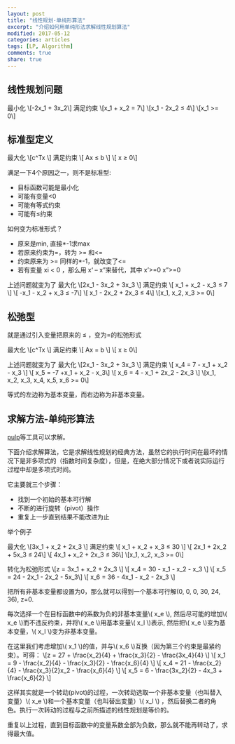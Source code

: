 ```yaml
---
layout: post
title: "线性规划-单纯形算法"
excerpt: "介绍如何用单纯形法求解线性规划算法"
modified: 2017-05-12
categories: articles
tags: [LP, Algorithm]
comments: true
share: true
---
```


<script type="text/javascript" src="http://cdn.mathjax.org/mathjax/latest/MathJax.js?config=default"></script>


## 线性规划问题
最小化 
	\\[-2x_1 + 3x_2\\]
满足约束
	\\[x_1 + x_2 = 7\\]
	\\[x_1 - 2x_2 ≤ 4\\]
	\\[x_1 >= 0\\]

## 标准型定义

最大化 
	\\[c^Tx \\]
满足约束
\\[ Ax ≤ b \\]
\\[ x ≥ 0\\]

满足一下4个原因之一，则不是标准型:

* 目标函数可能是最小化
* 可能有变量<0
* 可能有等式约束
* 可能有≤约束

如何变为标准形式？

* 原来是min, 直接*-1求max
* 若原来约束为=，转为 >= 和<=
* 约束原来为 >= 同样的*-1，就改变了<=
* 若有变量 xi < 0 ，那么用 x‘ – x”来替代，其中 x’>=0 x”>=0

上述问题就变为了
最大化 
	\\[2x_1 - 3x_2 + 3x_3 \\]
满足约束
\\[ x_1 + x_2 - x_3 ≤ 7 \\]
\\[ -x_1 - x_2 + x_3 ≤ -7\\]
\\[ x_1 - 2x_2 + 2x_3 ≤ 4\\]
\\[x_1, x_2, x_3 >= 0\\]


## 松弛型
就是通过引入变量把原来的 ≤ ，变为=的松弛形式

最大化 
	\\[c^Tx \\]
满足约束
\\[ Ax = b \\]
\\[ x ≥ 0\\]

上述问题就变为了
最大化 
	\\[2x_1 - 3x_2 + 3x_3 \\]
满足约束
\\[ x_4 = 7 - x_1 + x_2 - x_3 \\]
\\[ x_5 = -7 +x_1 + x_2 - x_3\\]
\\[ x_6 = 4 - x_1 + 2x_2 - 2x_3 \\]
\\[x_1, x_2, x_3, x_4, x_5, x_6 >= 0\\]

等式的左边称为基本变量，而右边称为非基本变量。


## 求解方法-单纯形算法

[pulp](https://github.com/coin-or/pulp)等工具可以求解。

下面介绍求解算法，它是求解线性规划的经典方法，虽然它的执行时间在最坏的情况下是非多项式的（指数时间复杂度），但是，在绝大部分情况下或者说实际运行过程中却是多项式时间。

它主要就三个步骤：
* 找到一个初始的基本可行解
* 不断的进行旋转（pivot）操作
* 重复上一步直到结果不能改进为止


举个例子

最大化 
	\\[3x_1 + x_2 + 2x_3 \\]
满足约束
\\[ x_1 + x_2 + x_3 ≤ 30 \\]
\\[ 2x_1 + 2x_2 + 5x_3 ≤ 24\\]
\\[ 4x_1 + x_2 + 2x_3 ≤ 36\\]
\\[x_1, x_2, x_3 >= 0\\]

转化为松弛形式
\\[z = 3x_1 + x_2 + 2x_3 \\]
\\[ x_4 = 30 - x_1 - x_2 - x_3 \\]
\\[ x_5 = 24 - 2x_1 - 2x_2 - 5x_3\\]
\\[ x_6 = 36 - 4x_1 - x_2 - 2x_3 \\]


把所有非基本变量都设置为0，那么就可以得到一个基本可行解(0, 0, 0, 30, 24, 36), z=0.

每次选择一个在目标函数中的系数为负的非基本变量\\( x_e \\), 然后尽可能的增加\\( x_e \\)而不违反约束，并将\\( x_e \\)用基本变量\\( x_l \\)表示, 然后把\\( x_e \\)变为基本变量，\\( x_l \\)变为非基本变量。


在这里我们考虑增加\\( x_1 \\)的值，并与\\( x_6 \\)互换（因为第三个约束是最紧约束）。可得：
\\[z = 27 + \frac{x_2}{4} + \frac{x_3}{2} - \frac{3x_4}{4} \\]
\\[ x_1 = 9 - \frac{x_2}{4} - \frac{x_3}{2} - \frac{x_6}{4} \\]
\\[ x_4 = 21 - \frac{x_2}{4} - \frac{x_3}{2}x_2 - \frac{x_6}{4} \\]
\\[ x_5 = 6 - \frac{3x_2}{2} - 4x_3 + \frac{x_6}{2} \\]

这样其实就是一个转动(pivot)的过程，一次转动选取一个非基本变量（也叫替入变量）\\( x_e \\)和一个基本变量（也叫替出变量）\\( x_l \\) ，然后替换二者的角色。执行一次转动的过程与之前所描述的线性规划是等价的。

重复以上过程，直到目标函数中的变量系数全部为负数，那么就不能再转动了，求得最大值。


